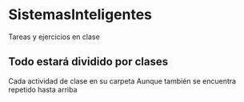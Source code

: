 # SistemasInteligentes
Tareas y ejercicios en clase

## Todo estará dividido por clases
Cada actividad de clase en su carpeta
Aunque también se encuentra repetido hasta arriba
